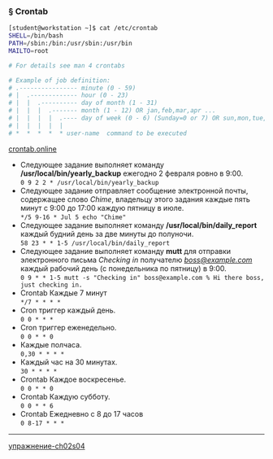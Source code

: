 ### § Crontab

```bash
[student@workstation ~]$ cat /etc/crontab
SHELL=/bin/bash
PATH=/sbin:/bin:/usr/sbin:/usr/bin
MAILTO=root

# For details see man 4 crontabs

# Example of job definition:
# .---------------- minute (0 - 59)
# |  .------------- hour (0 - 23)
# |  |  .---------- day of month (1 - 31)
# |  |  |  .------- month (1 - 12) OR jan,feb,mar,apr ...
# |  |  |  |  .---- day of week (0 - 6) (Sunday=0 or 7) OR sun,mon,tue,wed,thu,fri,sat
# |  |  |  |  |
# *  *  *  *  * user-name  command to be executed
```
[crontab.online](https://crontab.online/ru/?c=between-certain-hours&t=hours)

- Следующее задание выполняет команду **/usr/local/bin/yearly_backup** ежегодно 2 февраля ровно в 9:00.
 <br/> `0 9 2 2 * /usr/local/bin/yearly_backup`
- Следующее задание отправляет сообщение электронной почты, содержащее слово *Chime*, владельцу этого задания каждые пять минут с 9:00 до 17:00 каждую пятницу в июле.
 <br/> `*/5 9-16 * Jul 5 echo "Chime"`
- Следующее задание выполняет команду **/usr/local/bin/daily_report** каждый будний день за две минуты до полуночи.
 <br/> `58 23 * * 1-5 /usr/local/bin/daily_report`
- Следующее задание выполняет команду **mutt** для отправки электронного письма *Checking in* получателю *boss@example.com* каждый рабочий день (c понедельника по пятницу) в 9:00.
 <br/> `0 9 * * 1-5 mutt -s "Checking in" boss@example.com % Hi there boss, just checking in.`
- Crontab Каждые 7 минут
 <br/> `*/7 * * * *`
- Cron триггер каждый день.
 <br/> `0 0 * * *`
- Cron триггер еженедельно.
 <br/> `0 0 * * 0`
- Каждые полчаса.
 <br/> `0,30 * * * *`
- Каждый час на 30 минутах.
 <br/> `30 * * * *`
- Crontab Каждое воскресенье.
 <br/> `0 0 * * 0`
- Crontab Каждую субботу.
 <br/> `0 0 * * 6`
- Crontab Ежедневно с 8 до 17 часов
 <br/> `0 8-17 * * *`
------------------------------------------------------------
[упражнение-ch02s04](https://rh.schelcol.ru/curse%202/ch02s04.html)

